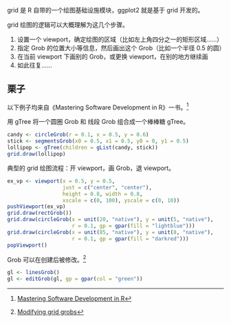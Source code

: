 grid 是 R 自带的一个绘图基础设施模块，ggplot2 就是基于 grid 开发的。

grid 绘图的逻辑可以大概理解为这几个步骤。

1. 设置一个 viewport，确定绘图的区域（比如左上角四分之一的矩形区域……）
2. 指定 Grob 的位置大小等信息，然后画出这个 Grob（比如一个半径 0.5 的圆）
3. 在当前 viewport 下画别的 Grob，或更换 viewport，在别的地方继续画
4. 如此往复……

## 栗子
以下例子均来自《Mastering Software Development in R》一书。[^1]

用 gTree 将一个圆圈 Grob 和 线段 Grob 组合成一个棒棒糖 gTree。
```r
candy <- circleGrob(r = 0.1, x = 0.5, y = 0.6)
stick <- segmentsGrob(x0 = 0.5, x1 = 0.5, y0 = 0, y1 = 0.5)
lollipop <- gTree(children = gList(candy, stick))
grid.draw(lollipop)
```

典型的 grid 绘图流程：开 viewport，画 Grob，退 viewport。
```r
ex_vp <- viewport(x = 0.5, y = 0.5, 
                  just = c("center", "center"),
                  height = 0.8, width = 0.8,
                  xscale = c(0, 100), yscale = c(0, 10))
pushViewport(ex_vp)
grid.draw(rectGrob())
grid.draw(circleGrob(x = unit(20, "native"), y = unit(5, "native"),
                     r = 0.1, gp = gpar(fill = "lightblue")))
grid.draw(circleGrob(x = unit(85, "native"), y = unit(8, "native"),
                     r = 0.1, gp = gpar(fill = "darkred")))
popViewport()
```

Grob 可以在创建后被修改。[^2]
```r
gl <- linesGrob()
gl <- editGrob(gl, gp = gpar(col = "green"))
```

[^1]: [Mastering Software Development in R](https://bookdown.org/rdpeng/RProgDA/)
[^2]: [Modifying grid grobs](https://stat.ethz.ch/R-manual/R-devel/library/grid/doc/grobs.pdf)